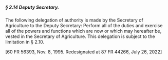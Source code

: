 ##### § 2.14 Deputy Secretary. #####

The following delegation of authority is made by the Secretary of Agriculture to the Deputy Secretary: Perform all of the duties and exercise all of the powers and functions which are now or which may hereafter be, vested in the Secretary of Agriculture. This delegation is subject to the limitation in § 2.10.

[60 FR 56393, Nov. 8, 1995. Redesignated at 87 FR 44266, July 26, 2022]